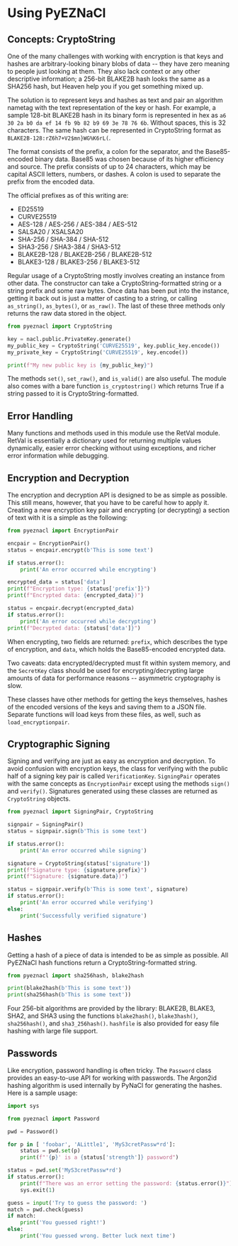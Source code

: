 # Using PyEZNaCl

## Concepts: CryptoString

One of the many challenges with working with encryption is that keys and hashes are arbitrary-looking binary blobs of data -- they have zero meaning to people just looking at them. They also lack context or any other descriptive information; a 256-bit BLAKE2B hash looks the same as a SHA256 hash, but Heaven help you if you get something mixed up.

The solution is to represent keys and hashes as text and pair an algorithm nametag with the text representation of the key or hash. For example, a sample 128-bit BLAKE2B hash in its binary form is represented in hex as `a6 30 2a b0 da ef 14 fb 9b 82 b9 69 3e 78 76 6b`. Without spaces, this is 32 characters. The same hash can be represented in CryptoString format as `BLAKE2B-128:rZ6h7+V2$mn}WG%K6rL(`.

The format consists of the prefix, a colon for the separator, and the Base85-encoded binary data. Base85 was chosen because of its higher efficiency and source. The prefix consists of up to 24 characters, which may be capital ASCII letters, numbers, or dashes. A colon is used to separate the prefix from the encoded data.

The official prefixes as of this writing are:

- ED25519
- CURVE25519
- AES-128 / AES-256 / AES-384 / AES-512
- SALSA20 / XSALSA20
- SHA-256 / SHA-384 / SHA-512
- SHA3-256 / SHA3-384 / SHA3-512
- BLAKE2B-128 / BLAKE2B-256 / BLAKE2B-512
- BLAKE3-128 / BLAKE3-256 / BLAKE3-512

Regular usage of a CryptoString mostly involves creating an instance from other data. The constructor can take a CryptoString-formatted string or a string prefix and some raw bytes. Once data has been put into the instance, getting it back out is just a matter of casting to a string, or calling `as_string()`, `as_bytes()`, or `as_raw()`. The last of these three methods only returns the raw data stored in the object.

```python
from pyeznacl import CryptoString

key = nacl.public.PrivateKey.generate()
my_public_key = CryptoString('CURVE25519', key.public_key.encode())
my_private_key = CryptoString('CURVE25519', key.encode())

print(f"My new public key is {my_public_key}")
```

The methods `set()`, `set_raw()`, and `is_valid()` are also useful. The module also comes with a bare function `is_cryptostring()` which returns True if a string passed to it is CryptoString-formatted.

## Error Handling

Many functions and methods used in this module use the RetVal module. RetVal is essentially a dictionary used for returning multiple values dynamically, easier error checking without using exceptions, and richer error information while debugging.

## Encryption and Decryption

The encryption and decryption API is designed to be as simple as possible. This still means, however, that you have to be careful how to apply it. Creating a new encryption key pair and encrypting (or decrypting) a section of text with it is a simple as the following:

```python
from pyeznacl import EncryptionPair

encpair = EncryptionPair()
status = encpair.encrypt(b'This is some text')

if status.error():
	print('An error occurred while encrypting')

encrypted_data = status['data']
print(f"Encryption type: {status['prefix']}")
print(f"Encrypted data: {encrypted_data})")

status = encpair.decrypt(encrypted_data)
if status.error():
	print('An error occurred while decrypting')
print(f"Decrypted data: {status['data']}")
```

When encrypting, two fields are returned: `prefix`, which describes the type of encryption, and `data`, which holds the Base85-encoded encrypted data.

Two caveats: data encrypted/decrypted must fit within system memory, and the `SecretKey` class should be used for encrypting/decrypting large amounts of data for performance reasons -- asymmetric cryptography is slow.

These classes have other methods for getting the keys themselves, hashes of the encoded versions of the keys and saving them to a JSON file. Separate functions will load keys from these files, as well, such as `load_encryptionpair`.

## Cryptographic Signing

Signing and verifying are just as easy as encryption and decryption. To avoid confusion with encryption keys, the class for verifying with the public half of a signing key pair is called `VerificationKey`. `SigningPair` operates with the same concepts as `EncryptionPair` except using the methods `sign()` and `verify()`. Signatures generated using these classes are returned as `CryptoString` objects.

```python
from pyeznacl import SigningPair, CryptoString

signpair = SigningPair()
status = signpair.sign(b'This is some text')

if status.error():
	print('An error occurred while signing')

signature = CryptoString(status['signature'])
print(f"Signature type: {signature.prefix}")
print(f"Signature: {signature.data})")

status = signpair.verify(b'This is some text', signature)
if status.error():
	print('An error occurred while verifying')
else:
	print('Successfully verified signature')
```

## Hashes

Getting a hash of a piece of data is intended to be as simple as possible. All PyEZNaCl hash functions return a CryptoString-formatted string.

```python
from pyeznacl import sha256hash, blake2hash

print(blake2hash(b'This is some text'))
print(sha256hash(b'This is some text'))
```

Four 256-bit algorithms are provided by the library: BLAKE2B, BLAKE3, SHA2, and SHA3 using the functions `blake2hash()`, `blake3hash()`, `sha256hash()`, and `sha3_256hash()`. `hashfile` is also provided for easy file hashing with large file support.

## Passwords

Like encryption, password handling is often tricky. The `Password` class provides an easy-to-use API for working with passwords. The Argon2id hashing algorithm is used internally by PyNaCl for generating the hashes. Here is a sample usage:

```python
import sys

from pyeznacl import Password

pwd = Password()

for p in [ 'foobar', 'ALittle1', 'MyS3cretPassw*rd']:
	status = pwd.set(p)	
	print(f"'{p}' is a {status['strength']} password")

status = pwd.set('MyS3cretPassw*rd')
if status.error():
	print(f"There was an error setting the password: {status.error()}")
	sys.exit(1)

guess = input('Try to guess the password: ')
match = pwd.check(guess)
if match:
	print('You guessed right!')
else:
	print('You guessed wrong. Better luck next time')
```
